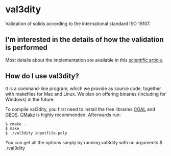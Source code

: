 val3dity
========

Validation of solids according to the international standard ISO 19107.

## I'm interested in the details of how the validation is performed ##

Most details about the implementation are available in this [scientific article](http://homepage.tudelft.nl/23t4p/pdfs/_13cacaie.pdf).

## How do I use val3dity?

It is a command-line program, which we provide as source code, together with makefiles for Mac and Linux. We plan on offering binaries (including for Windows) in the future.

To compile val3dity, you first need to install the free libraries [CGAL](http://www.cgal.org) and [GEOS](http://trac.osgeo.org/geos/). [CMake](http://www.cmake.org) is highly recommended. Afterwards run:

    $ cmake .
    $ make
    $ ./val3dity inputfile.poly

You can get all the options simply by running val3dity with no arguments
    $ ./val3dity

